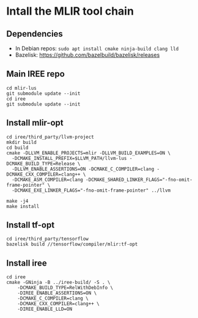 # Intall the MLIR tool chain

## Dependencies

* In Debian repos: ```sudo apt install cmake ninja-build clang lld```
* Bazelisk: https://github.com/bazelbuild/bazelisk/releases

## Main IREE repo

```
cd mlir-lus
git submodule update --init
cd iree
git submodule update --init
```

## Install mlir-opt

```
cd iree/third_party/llvm-project
mkdir build
cd build
cmake -DLLVM_ENABLE_PROJECTS=mlir -DLLVM_BUILD_EXAMPLES=ON \
  -DCMAKE_INSTALL_PREFIX=$LLVM_PATH/llvm-lus -DCMAKE_BUILD_TYPE=Release \
  -DLLVM_ENABLE_ASSERTIONS=ON -DCMAKE_C_COMPILER=clang -DCMAKE_CXX_COMPILER=clang++ \
  -DCMAKE_ASM_COMPILER=clang -DCMAKE_SHARED_LINKER_FLAGS="-fno-omit-frame-pointer" \
  -DCMAKE_EXE_LINKER_FLAGS="-fno-omit-frame-pointer" ../llvm

make -j4
make install
```

## Install tf-opt

```
cd iree/third_party/tensorflow
bazelisk build //tensorflow/compiler/mlir:tf-opt
```

## Install iree

```
cd iree
cmake -GNinja -B ../iree-build/ -S . \
    -DCMAKE_BUILD_TYPE=RelWithDebInfo \
    -DIREE_ENABLE_ASSERTIONS=ON \
    -DCMAKE_C_COMPILER=clang \
    -DCMAKE_CXX_COMPILER=clang++ \
    -DIREE_ENABLE_LLD=ON
```
